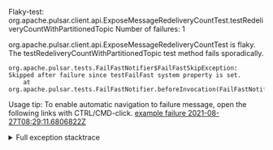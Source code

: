         
Flaky-test: org.apache.pulsar.client.api.ExposeMessageRedeliveryCountTest.testRedeliveryCountWithPartitionedTopic
Number of failures: 1

org.apache.pulsar.client.api.ExposeMessageRedeliveryCountTest is flaky. The testRedeliveryCountWithPartitionedTopic test method fails sporadically.

```
org.apache.pulsar.tests.FailFastNotifier$FailFastSkipException: Skipped after failure since testFailFast system property is set.
	at org.apache.pulsar.tests.FailFastNotifier.beforeInvocation(FailFastNotifier.java:88)

```

Usage tip: To enable automatic navigation to failure message, open the following links with CTRL/CMD-click.
[example failure 2021-08-27T08:29:11.6806822Z](https://github.com/apache/pulsar/runs/3441181143?check_suite_focus=true#step:9:656)


<details>
<summary>Full exception stacktrace</summary>
<code><pre>
org.apache.pulsar.tests.FailFastNotifier$FailFastSkipException: Skipped after failure since testFailFast system property is set.
	at org.apache.pulsar.tests.FailFastNotifier.beforeInvocation(FailFastNotifier.java:88)

</pre></code>
</details>

